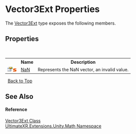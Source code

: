 # Vector3Ext Properties
 

The <a href="T_UltimateXR_Extensions_Unity_Math_Vector3Ext">Vector3Ext</a> type exposes the following members.


## Properties
&nbsp;<table><tr><th></th><th>Name</th><th>Description</th></tr><tr><td>![Public property](media/pubproperty.gif "Public property")![Static member](media/static.gif "Static member")</td><td><a href="P_UltimateXR_Extensions_Unity_Math_Vector3Ext_NaN">NaN</a></td><td>
Represents the NaN vector, an invalid value.</td></tr></table>&nbsp;
<a href="#vector3ext-properties">Back to Top</a>

## See Also


#### Reference
<a href="T_UltimateXR_Extensions_Unity_Math_Vector3Ext">Vector3Ext Class</a><br /><a href="N_UltimateXR_Extensions_Unity_Math">UltimateXR.Extensions.Unity.Math Namespace</a><br />
